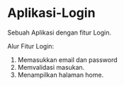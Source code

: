 # Aplikasi-Login
Sebuah Aplikasi dengan fitur Login.

Alur Fitur Login:
1. Memasukkan email dan password
2. Memvalidasi masukan.
3. Menampilkan halaman home.
